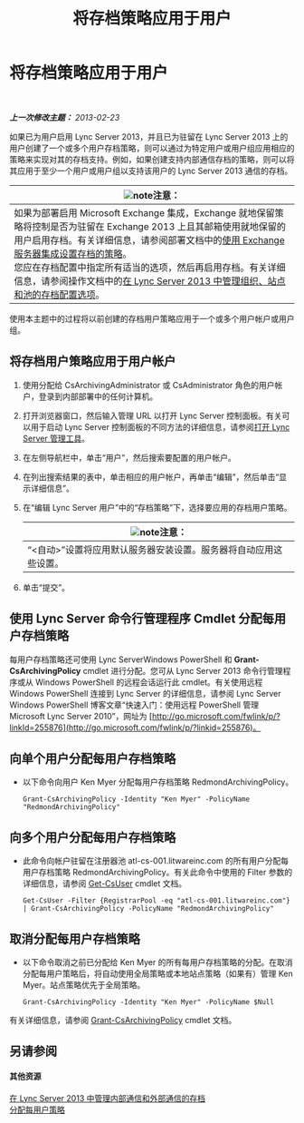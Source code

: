 ﻿---
title: 将存档策略应用于用户
TOCTitle: 将存档策略应用于用户
ms:assetid: 624a7d3e-389d-403a-97e5-f7bb17023ef3
ms:mtpsurl: https://technet.microsoft.com/zh-cn/library/Gg521004(v=OCS.15)
ms:contentKeyID: 49313035
ms.date: 05/19/2016
mtps_version: v=OCS.15
ms.translationtype: HT
---

# 将存档策略应用于用户

 

_**上一次修改主题：** 2013-02-23_

如果已为用户启用 Lync Server 2013，并且已为驻留在 Lync Server 2013 上的用户创建了一个或多个用户存档策略，则可以通过为特定用户或用户组应用相应的策略来实现对其的存档支持。例如，如果创建支持内部通信存档的策略，则可以将其应用于至少一个用户或用户组以支持该用户的 Lync Server 2013 通信的存档。

<table>
<thead>
<tr class="header">
<th><img src="images/Dn783119.note(OCS.15).gif" title="note" alt="note" />注意：</th>
</tr>
</thead>
<tbody>
<tr class="odd">
<td>如果为部署启用 Microsoft Exchange 集成，Exchange 就地保留策略将控制是否为驻留在 Exchange 2013 上且其邮箱使用就地保留的用户启用存档。有关详细信息，请参阅部署文档中的<a href="lync-server-2013-setting-up-policies-for-archiving-when-using-exchange-server-integration.md">使用 Exchange 服务器集成设置存档的策略</a>。<br />
您应在存档配置中指定所有适当的选项，然后再启用存档。有关详细信息，请参阅操作文档中的<a href="lync-server-2013-managing-archiving-configuration-options-for-your-organization-sites-and-pools.md">在 Lync Server 2013 中管理组织、站点和池的存档配置选项</a>。</td>
</tr>
</tbody>
</table>


使用本主题中的过程将以前创建的存档用户策略应用于一个或多个用户帐户或用户组。

## 将存档用户策略应用于用户帐户

1.  使用分配给 CsArchivingAdministrator 或 CsAdministrator 角色的用户帐户，登录到内部部署中的任何计算机。

2.  打开浏览器窗口，然后输入管理 URL 以打开 Lync Server 控制面板。有关可以用于启动 Lync Server 控制面板的不同方法的详细信息，请参阅[打开 Lync Server 管理工具](lync-server-2013-open-lync-server-administrative-tools.md)。

3.  在左侧导航栏中，单击“用户”，然后搜索要配置的用户帐户。

4.  在列出搜索结果的表中，单击相应的用户帐户，再单击“编辑”，然后单击“显示详细信息”。

5.  在“编辑 Lync Server 用户”中的“存档策略”下，选择要应用的存档用户策略。
    
    <table>
    <thead>
    <tr class="header">
    <th><img src="images/Dn783119.note(OCS.15).gif" title="note" alt="note" />注意：</th>
    </tr>
    </thead>
    <tbody>
    <tr class="odd">
    <td>“&lt;自动&gt;”设置将应用默认服务器安装设置。服务器将自动应用这些设置。</td>
    </tr>
    </tbody>
    </table>


6.  单击“提交”。

## 使用 Lync Server 命令行管理程序 Cmdlet 分配每用户存档策略

每用户存档策略还可使用 Lync ServerWindows PowerShell 和 **Grant-CsArchivingPolicy** cmdlet 进行分配。您可从 Lync Server 2013 命令行管理程序或从 Windows PowerShell 的远程会话运行此 cmdlet。有关使用远程 Windows PowerShell 连接到 Lync Server 的详细信息，请参阅 Lync Server Windows PowerShell 博客文章“快速入门：使用远程 PowerShell 管理 Microsoft Lync Server 2010”，网址为 [http://go.microsoft.com/fwlink/p/?linkId=255876](http://go.microsoft.com/fwlink/p/?linkid=255876)。

## 向单个用户分配每用户存档策略

  - 以下命令向用户 Ken Myer 分配每用户存档策略 RedmondArchivingPolicy。
    
        Grant-CsArchivingPolicy -Identity "Ken Myer" -PolicyName "RedmondArchivingPolicy"

## 向多个用户分配每用户存档策略

  - 此命令向帐户驻留在注册器池 atl-cs-001.litwareinc.com 的所有用户分配每用户存档策略 RedmondArchivingPolicy。有关此命令中使用的 Filter 参数的详细信息，请参阅 [Get-CsUser](https://docs.microsoft.com/en-us/powershell/module/skype/Get-CsUser) cmdlet 文档。
    
        Get-CsUser -Filter {RegistrarPool -eq "atl-cs-001.litwareinc.com"} | Grant-CsArchivingPolicy -PolicyName "RedmondArchivingPolicy"

## 取消分配每用户存档策略

  - 以下命令取消之前已分配给 Ken Myer 的所有每用户存档策略的分配。在取消分配每用户策略后，将自动使用全局策略或本地站点策略（如果有）管理 Ken Myer。站点策略优先于全局策略。
    
        Grant-CsArchivingPolicy -Identity "Ken Myer" -PolicyName $Null

有关详细信息，请参阅 [Grant-CsArchivingPolicy](grant-csarchivingpolicy.md) cmdlet 文档。

## 另请参阅

#### 其他资源

[在 Lync Server 2013 中管理内部通信和外部通信的存档](lync-server-2013-managing-the-archiving-of-internal-and-external-communications.md)  
[分配每用户策略](lync-server-2013-assigning-per-user-policies.md)

